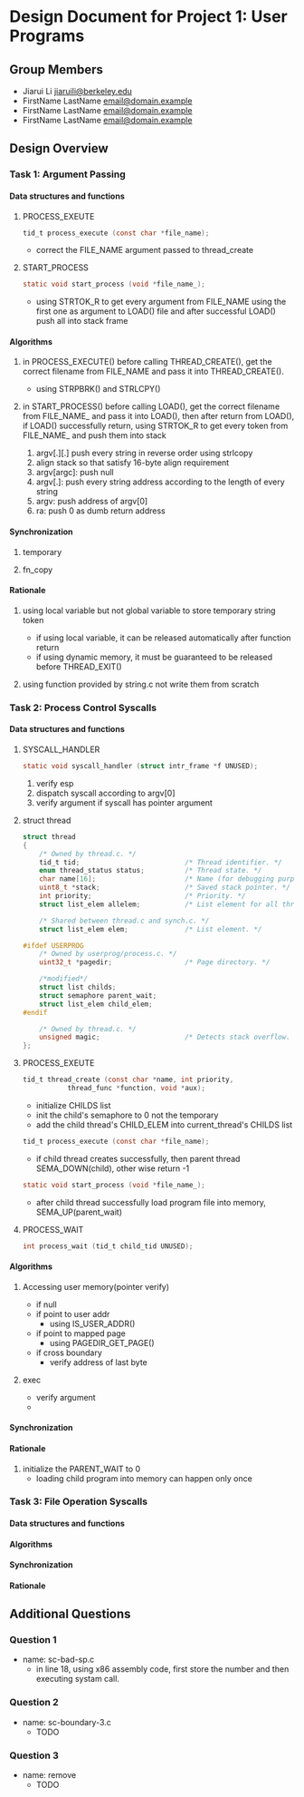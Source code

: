 Design Document for Project 1: User Programs
============================================

## Group Members

* Jiarui Li <jiaruili@berkeley.edu>
* FirstName LastName <email@domain.example>
* FirstName LastName <email@domain.example>
* FirstName LastName <email@domain.example>

## Design Overview

### Task 1: Argument Passing

#### Data structures and functions

1. PROCESS_EXEUTE
    ```c
    tid_t process_execute (const char *file_name);
    ```
    + correct the FILE_NAME argument passed to thread_create

2.  START_PROCESS
    ```c
    static void start_process (void *file_name_);
    ```
    + using STRTOK_R to get every argument from FILE_NAME using the first one as argument to LOAD() file and after successful LOAD() push all into stack frame 

#### Algorithms

1. in PROCESS_EXECUTE() before calling THREAD_CREATE(), get the correct filename from FILE_NAME and pass it into THREAD_CREATE().
    + using STRPBRK() and STRLCPY()

2. in START_PROCESS() before calling LOAD(), get the correct filename from FILE_NAME_ and pass it into LOAD(), then after return from LOAD(), if LOAD() successfully return, using STRTOK_R to get every token from FILE_NAME_ and push them into stack
    1. argv[.][.] push every string in reverse order using strlcopy
    2. align stack so that satisfy 16-byte align requirement
    4. argv[argc]: push null
    3. argv[.]: push every string address according to the length of every string 
    3. argv: push address of argv[0]
    4. ra: push 0 as dumb return address

#### Synchronization

1. temporary

2. fn_copy

#### Rationale

1. using local variable but not global variable to store temporary string token
    + if using local variable, it can be released automatically after function return
    + if using dynamic memory, it must be guaranteed to be released before THREAD_EXIT()

2. using function provided by string.c not write them from scratch


### Task 2: Process Control Syscalls

#### Data structures and functions

1. SYSCALL_HANDLER
    ```c
    static void syscall_handler (struct intr_frame *f UNUSED);
    ```
    1. verify esp
    2. dispatch syscall according to argv[0]
    3. verify argument if syscall has pointer argument

2. struct thread
    ```c
    struct thread
    {
        /* Owned by thread.c. */
        tid_t tid;                          /* Thread identifier. */
        enum thread_status status;          /* Thread state. */
        char name[16];                      /* Name (for debugging purposes). */
        uint8_t *stack;                     /* Saved stack pointer. */
        int priority;                       /* Priority. */
        struct list_elem allelem;           /* List element for all threads list. */

        /* Shared between thread.c and synch.c. */
        struct list_elem elem;              /* List element. */ 

    #ifdef USERPROG
        /* Owned by userprog/process.c. */
        uint32_t *pagedir;                  /* Page directory. */

        /*modified*/
        struct list childs;        
        struct semaphore parent_wait;
        struct list_elem child_elem;
    #endif

        /* Owned by thread.c. */
        unsigned magic;                     /* Detects stack overflow. */
    };
    ```
3. PROCESS_EXEUTE
    ```c
    tid_t thread_create (const char *name, int priority,
               thread_func *function, void *aux);
    ```
    + initialize CHILDS list
    + init the child's semaphore to 0 not the temporary
    + add the child thread's CHILD_ELEM into current_thread's CHILDS list

    ```c
    tid_t process_execute (const char *file_name);
    ```
    + if child thread creates successfully, then parent thread SEMA_DOWN(child), other wise return -1

    ```c
    static void start_process (void *file_name_);
    ```
    + after child thread successfully load program file into memory, SEMA_UP(parent_wait) 

4. PROCESS_WAIT
    ```c
    int process_wait (tid_t child_tid UNUSED);
    ```


#### Algorithms

1. Accessing user memory(pointer verify)
    + if null
    + if point to user addr 
        + using IS_USER_ADDR()
    + if point to mapped page 
        + using PAGEDIR_GET_PAGE()
    + if cross boundary
        + verify address of last byte

2. exec
    + verify argument
    + 

#### Synchronization

#### Rationale

1. initialize the PARENT_WAIT to 0
    + loading child program into memory can happen only once 

### Task 3: File Operation Syscalls

#### Data structures and functions

#### Algorithms

#### Synchronization

#### Rationale

## Additional Questions

### Question 1

+ name: sc-bad-sp.c
    + in line 18, using x86 assembly code, first store the number  and then executing systam call. 

### Question 2

+ name: sc-boundary-3.c
    + TODO

### Question 3

+ name: remove
    + TODO
